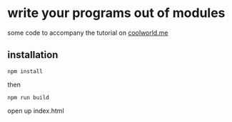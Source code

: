 # write your programs out of modules

some code to accompany the tutorial on [coolworld.me](http://coolworld.me/write-your-programs-out-of-modules/)

## installation

`npm install`

then

`npm run build`

open up index.html
